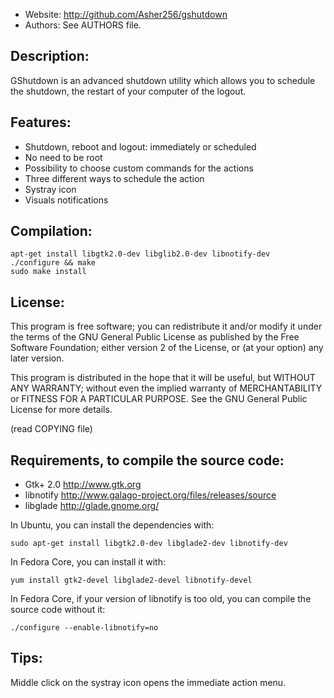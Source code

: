 * Website: http://github.com/Asher256/gshutdown
* Authors: See AUTHORS file.

## Description:

GShutdown is an advanced shutdown utility which allows you to schedule 
the shutdown, the restart of your computer of the logout.

## Features:

* Shutdown, reboot and logout: immediately or scheduled
* No need to be root
* Possibility to choose custom commands for the actions
* Three different ways to schedule the action
* Systray icon
* Visuals notifications

## Compilation:
```
apt-get install libgtk2.0-dev libglib2.0-dev libnotify-dev	
./configure && make
sudo make install
```

## License:

This program is free software; you can redistribute it and/or modify
it under the terms of the GNU General Public License as published by
the Free Software Foundation; either version 2 of the License, or
(at your option) any later version.

This program is distributed in the hope that it will be useful,
but WITHOUT ANY WARRANTY; without even the implied warranty of
MERCHANTABILITY or FITNESS FOR A PARTICULAR PURPOSE.  See the
GNU General Public License for more details.

(read COPYING file)

## Requirements, to compile the source code:

* Gtk+ 2.0   http://www.gtk.org
* libnotify  http://www.galago-project.org/files/releases/source
* libglade   http://glade.gnome.org/

In Ubuntu, you can install the dependencies with:
```
sudo apt-get install libgtk2.0-dev libglade2-dev libnotify-dev
```

In Fedora Core, you can install it with:
```
yum install gtk2-devel libglade2-devel libnotify-devel
```

In Fedora Core, if your version of libnotify is too old, you
can compile the source code without it:
```
./configure --enable-libnotify=no
```

## Tips:

Middle click on the systray icon opens the immediate action menu.

